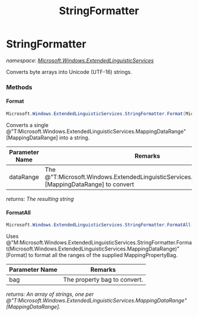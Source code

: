 ﻿---
title: StringFormatter
---

# StringFormatter
_namespace: [Microsoft.Windows.ExtendedLinguisticServices](N-Microsoft.Windows.ExtendedLinguisticServices.html)_

Converts byte arrays into Unicode (UTF-16) strings.

### Methods

#### Format
```csharp
Microsoft.Windows.ExtendedLinguisticServices.StringFormatter.Format(Microsoft.Windows.ExtendedLinguisticServices.MappingDataRange)
```
Converts a single @"T:Microsoft.Windows.ExtendedLinguisticServices.MappingDataRange"[MappingDataRange] into a string.

|Parameter Name|Remarks|
|--------------|-------|
|dataRange|The @"T:Microsoft.Windows.ExtendedLinguisticServices.MappingDataRange"[MappingDataRange] to convert|

_returns: The resulting string_

#### FormatAll
```csharp
Microsoft.Windows.ExtendedLinguisticServices.StringFormatter.FormatAll(Microsoft.Windows.ExtendedLinguisticServices.MappingPropertyBag)
```
Uses @"M:Microsoft.Windows.ExtendedLinguisticServices.StringFormatter.Format(Microsoft.Windows.ExtendedLinguisticServices.MappingDataRange)"[Format] to format all the ranges of the supplied
 MappingPropertyBag.

|Parameter Name|Remarks|
|--------------|-------|
|bag|The property bag to convert.|

_returns: An array of strings, one per @"T:Microsoft.Windows.ExtendedLinguisticServices.MappingDataRange"[MappingDataRange]._




